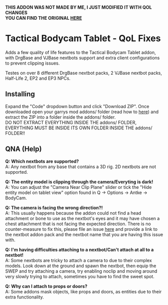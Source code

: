 **THIS ADDON WAS NOT MADE BY ME, I JUST MODIFIED IT WITH QOL CHANGES**<br>
**YOU CAN FIND THE ORIGINAL [HERE](https://steamcommunity.com/sharedfiles/filedetails/?id=3517351423)**

# Tactical Bodycam Tablet - QoL Fixes

Adds a few quality of life features to the Tactical Bodycam Tablet addon, with DrgBase and VJBase nextbots support and extra client configurations to prevent clipping issues.

Testes on over 8 different DrgBase nextbot packs, 2 VJBase nextbot packs, Half-Life 2, EP2 and EP3 NPCs.

## Installing
Expand the "Code" dropdown button and click "Download ZIP". Once downloaded open your garrys mod addons/ folder (read how to [here](https://gist.github.com/BadgerCode/00600eab40556c6e8809590d263ea053)) and extract the ZIP into a folder inside the addons/ folder.<br>
DO NOT EXTRACT EVERYTHING INSIDE THE addons/ FOLDER, EVERYTHING MUST BE INSIDE ITS OWN FOLDER INSIDE THE addons/ FOLDER!!


## QNA (Help)

**Q: Which nextbots are supported?**<br>
A: Any nextbot from any base that contains a 3D rig. 2D nextbots are not supported.

**Q: The entity model is clipping through the camera/Everyting is dark!**<br>
A: You can adjust the "Camera Near Clip Plane" slider or tick the "Hide entity model on tablet view" option found in Q -> Options -> Antke -> BodyCam.

**Q: The camera is facing the wrong direction?!**<br>
A: This usually happens because the addon could not find a head attachment or bone to use as the nextbot's eyes and it may have chosen a chest attachment that is not facing the expected direction. There is no counter-measure to fix this, please file an issue [here](https://github.com/Davvex87/tactical_bodycam_tablet/issues) and provide a link to the nextbot addon pack and the nextbot name that you are having this issue with.

**Q: I'm having difficulties attaching to a nextbot/Can't attach at all to a nextbot!**<br>
A: Some nextbots are tricky to attach a camera to due to their complex models. Look down at the ground and spawn the nextbot, then equip the SWEP and try attaching a camera, try enabling noclip and moving around very slowly trying to attach, sometimes you have to find the sweet spot.

**Q: Why can I attach to props or doors?**<br>
A: Some addons mask objects, like props and doors, as entities due to their extra functionality.